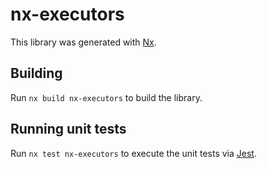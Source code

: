 # nx-executors

This library was generated with [Nx](https://nx.dev).

## Building

Run `nx build nx-executors` to build the library.

## Running unit tests

Run `nx test nx-executors` to execute the unit tests via [Jest](https://jestjs.io).
